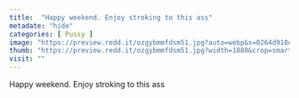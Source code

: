 ```yaml
---
title:  "Happy weekend. Enjoy stroking to this ass"
metadate: "hide"
categories: [ Pussy ]
image: "https://preview.redd.it/ozgybmmfdsm51.jpg?auto=webp&s=0264d918eb520c9b20592420ff61217ecc3b4827"
thumb: "https://preview.redd.it/ozgybmmfdsm51.jpg?width=1080&crop=smart&auto=webp&s=21239daeaf4eaa170493b32d977feb0500fcca4d"
visit: ""
---
```

Happy weekend. Enjoy stroking to this ass
